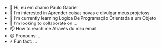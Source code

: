 - 👋 Hi, eu em chamo Paulo Gabriel
- 👀 I’m interested in Aprender coisas novas e divulgar  meus projetoss
- 🌱 I’m currently learning Logica De Programação Orientada a  um Objeto
- 💞️ I’m looking to collaborate on ...
- 📫 How to reach me Através do meu email 
- 😄 Pronouns: ...
- ⚡ Fun fact: ...

<!---
P-Gabrie1/P-Gabrie1 is a ✨ special ✨ repository because its `README.md` (this file) appears on your GitHub profile.
You can click the Preview link to take a look at your changes.
--->
